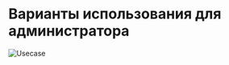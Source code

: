 # Варианты использования для администратора

![Usecase](https://www.plantuml.com/plantuml/png/ZPB1Ji9048Rl-nGZTrx1q80nHX0Iz4msPOM6jf1sUp361F7WnOC7ptBm0Qo6QWNa6QPlvB0s3348jAS_-___VDrEATGoq97dWcnxZj-AGcNBK8a3tLMU0bi5aQkaBrnrgK7t8N0wNGrj9r2sTlg-27kEFv21z60WxPxigAQ-SXKiZwNVSPKGqjRz0F0H9pZ75BynpMwpKJR4E1lX8Xk23C4I8ey3ZkaenHaky0EJfHqJk1P0Jyu61NoYqpUCyHrJgde0_2GneSRxxAvW2YkLrhdLFFsJUrcQSFPVgd9KtPHwDhY9oKu9EYMreDdnvfQBHZvx1pGr9JXV1wutJifRY3d2j1pP2vSh6DLKxBhWLnolEAlMsV4sJ7OJ8hlt8-IqeJFfxSEcb9tJIyj2NR5Pdw_L-7AzLXCtGbXGB1xoNXXf32pvpx4xlnwshsc-FWxanEndoT_pgnbFb9JVZZpt1m00)